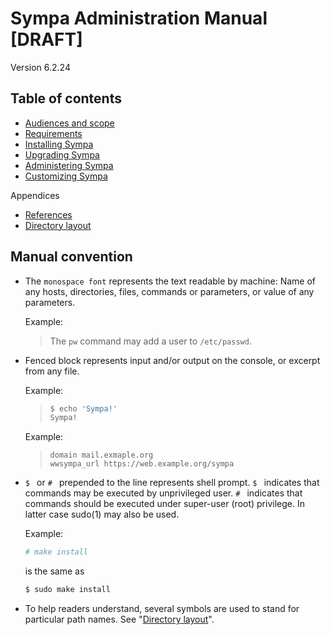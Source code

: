 Sympa Administration Manual **[DRAFT]**
===========================

Version 6.2.24

Table of contents
-----------------

  - [Audiences and scope](scope.md)
  - [Requirements](requirements.md)
  - [Installing Sympa](install.md)
  - [Upgrading Sympa](upgrade.md)
  - [Administering Sympa](admin.md)
  - [Customizing Sympa](customize.md)

Appendices
  - [References](man/sympa_toc.1.md)
  - [Directory layout](layout.md)

Manual convention
-----------------

  * The ``monospace font`` represents the text readable by machine:
    Name of any hosts, directories, files, commands or parameters,
    or value of any parameters.

    Example:
    > The ``pw`` command may add a user to ``/etc/passwd``.

  * Fenced block represents input and/or output on the console,
    or excerpt from any file.

    Example:
    > ```bash
    > $ echo 'Sympa!'
    > Sympa!
    > ```

    Example:
    > ```
    > domain mail.exmaple.org
    > wwsympa_url https://web.example.org/sympa
    > ```

  * ``$ `` or ``# `` prepended to the line represents shell prompt.
    ``$ `` indicates that commands may be executed by unprivileged user.
    ``# `` indicates that commands should be executed under super-user (root)
    privilege.  In latter case sudo(1) may also be used.

    Example:
    ```bash
    # make install
    ```

    is the same as
    ```bash
    $ sudo make install
    ```

  * To help readers understand, several symbols are used to stand for
    particular path names.  See "[Directory layout](layout.md)".

